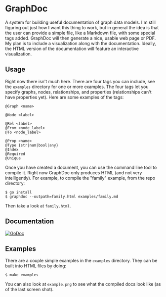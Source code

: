 # GraphDoc

A system for building useful documentation of graph data models. I'm still
figuring out just how I want this thing to work, but in general the idea is that
the user can provide a simple file, like a Markdown file, with some special tags
added. GraphDoc will then generate a nice, usable web page or PDF. My plan is to
include a visualization along with the documentation. Ideally, the HTML version
of the documentation will feature an interactive visualization.

## Usage

Right now there isn't much here. There are four tags you can include, see the
`examples` directory for one or more examples. The four tags let you specify
graphs, nodes, relationships, and properties (relationships can't have
properties yet). Here are some examples of the tags:

```
@Graph <name>

@Node <label>

@Rel <label>
@From <node_label>
@To <node_label>

@Prop <name>
@Type {str|num|bool|any}
@Index
@Required
@Unique
```

Once you have created a document, you can use the command line tool to compile
it. Right now GraphDoc only produces HTML (and not very intelligently). For
example, to compile the "family" example, from the repo directory:

```
$ go install
$ graphdoc --outpath=family.html examples/family.md
```

Then take a look at `family.html`.

## Documentation

[![GoDoc](https://godoc.org/github.com/glesica/graphdoc?status.svg)](https://godoc.org/github.com/glesica/graphdoc)

## Examples

There are a couple simple examples in the `examples` directory. They can be
built into HTML files by doing:

```
$ make examples
```

You can also look at `example.png` to see what the compiled docs look like (as
of the last screen shot).
